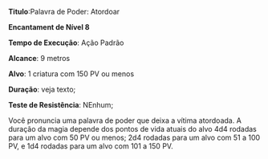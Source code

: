 **Titulo**:Palavra de Poder: Atordoar

**Encantament de Nível 8**

**Tempo de Execução**: Ação Padrão

**Alcance**: 9 metros

**Alvo**: 1 criatura com 150 PV ou menos

**Duração**:  veja texto;

**Teste de Resistência**: NEnhum;

Você pronuncia uma palavra de poder que deixa a vítima atordoada. A duração da magia depende dos pontos de vida atuais do alvo 4d4 rodadas para um alvo com 50 PV ou menos; 2d4 rodadas para um alvo com 51 a 100 PV, e 1d4 rodadas para um alvo com 101 a 150 PV.